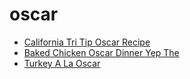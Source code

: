 # oscar

 * [California Tri Tip Oscar Recipe](index/c/california-tri-tip-oscar-recipe.json)
 * [Baked Chicken Oscar Dinner Yep The](index/b/baked-chicken-oscar-dinner-yep-the.json)
 * [Turkey A La Oscar](index/t/turkey-a-la-oscar.json)
